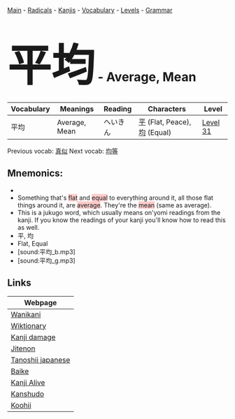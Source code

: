 <style> bigfont {font-size: 100px}</style>
[Main](../README.md) -
[Radicals](../radicals.md) -
[Kanjis](../kanjis.md) -
[Vocabulary](../vocabulary.md) -
[Levels](../levels.md) -
[Grammar](../grammar.md)
# <bigfont> 平均</bigfont> - Average, Mean 

| Vocabulary | Meanings | Reading | Characters | Level |
| --- | --- | --- | --- | --- |
| 平均 | Average, Mean | へいきん |  [平](../kanjis/平.md) (Flat, Peace), [均](../kanjis/均.md) (Equal) | [Level 31](../levels/wk_level31.md) |

Previous vocab: [真似](真似.md) Next vocab: [均等](均等.md) 

## Mnemonics:

* 
* Something that's <span style="background-color:#ffcccb"> flat</span> and <span style="background-color:#ffcccb"> equal</span> to everything around it, all those flat things around it, are <span style="background-color:#ffcccb"> average</span>. They're the <span style="background-color:#ffcccb"> mean</span> (same as average).
* This is a jukugo word, which usually means on'yomi readings from the kanji. If you know the readings of your kanji you'll know how to read this as well.
* 平, 均
* Flat, Equal
* [sound:平均_b.mp3]
* [sound:平均_g.mp3]


## Links 

| Webpage |
| --- |
| [Wanikani          ](https://www.wanikani.com/kanji/平均) |
| [Wiktionary        ](https://en.wiktionary.org/wiki/平均) |
| [Kanji damage      ](http://www.kanjidamage.com/kanji/search?utf8=✓&q=平均) |
| [Jitenon           ](https://jitenon.com/kanji/平均) |
| [Tanoshii japanese ](https://www.tanoshiijapanese.com/dictionary/kanji.cfm?k=平均) |
| [Baike             ](https://baike.baidu.com/item/平均) |
| [Kanji Alive       ](https://app.kanjialive.com/平均) |
| [Kanshudo          ](https://www.kanshudo.com/searchmn?q=平均) |
| [Koohii            ](https://kanji.koohii.com/study/kanji/平均) |
